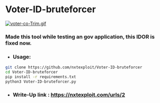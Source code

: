 # Voter-ID-bruteforcer


[![voter-co-Trim.gif](https://i.postimg.cc/SxVdX9Xs/voter-co-Trim.gif)](https://i.postimg.cc/SxVdX9Xs/voter-co-Trim.gif)

### Made this tool while testing an gov application, this IDOR is fixed now.
- ### Usage:

```bash
git clone https://github.com/nxtexploit/Voter-ID-bruteforcer 
cd Voter-ID-bruteforcer 
pip install -r requirements.txt
python3 Voter-ID-bruteforcer.py
```
- ### Write-Up link : https://nxtexploit.com/urls/2
